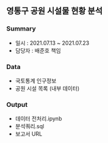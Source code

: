 ## 영통구 공원 시설물 현황 분석
### Summary
- 일시 : 2021.07.13 ~ 2021.07.23
- 담당자 : 배준호 책임

### Data
 - 국토통계 인구정보
 - 공원 시설 목록 (내부 데이터)

### Output
 - 데이터 전처리.ipynb
 - 분석쿼리.sql
 - 보고서 URL
